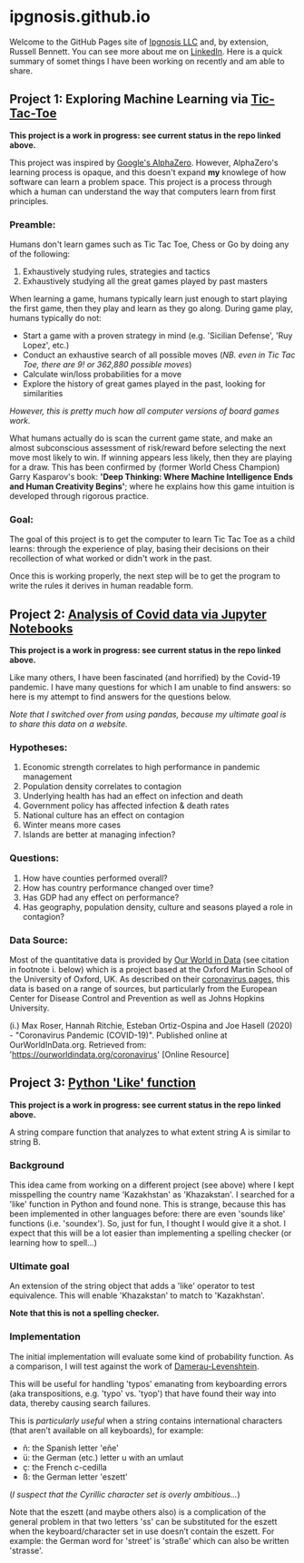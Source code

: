 # ipgnosis.github.io

Welcome to the GitHub Pages site of [Ipgnosis LLC](http://ipgnosis.com) and, by extension, Russell Bennett. You can see more about me on [LinkedIn](https://www.linkedin.com/in/russellpbennett).  Here is a quick summary of somet things I have been working on recently and am able to share.

## Project 1: Exploring Machine Learning via [Tic-Tac-Toe](https://github.com/Ipgnosis/tic_tac_toe)

**This project is a work in progress: see current status in the repo linked above.**

This project was inspired by [Google's AlphaZero](https://deepmind.com/blog/article/alphazero-shedding-new-light-grand-games-chess-shogi-and-go). However, AlphaZero's learning process is opaque, and this doesn't expand **my** knowlege of how software can learn a problem space. This project is a process through which a human can understand the way that computers learn from first principles.

### Preamble:
Humans don't learn games such as Tic Tac Toe, Chess or Go by doing any of the following:

1. Exhaustively studying rules, strategies and tactics
2. Exhaustively studying all the great games played by past masters

When learning a game, humans typically learn just enough to start playing the first game, then they play and learn as they go along. During game play, humans typically do not:

* Start a game with a proven strategy in mind (e.g. 'Sicilian Defense', 'Ruy Lopez', etc.)
* Conduct an exhaustive search of all possible moves (*NB. even in Tic Tac Toe, there are 9! or 362,880 possible moves*)
* Calculate win/loss probabilities for a move
* Explore the history of great games played in the past, looking for similarities

*However, this is pretty much how all computer versions of board games work.*

What humans actually do is scan the current game state, and make an almost subconscious assessment of risk/reward before selecting the next move most likely to win.  If winning appears less likely, then they are playing for a draw.  This has been confirmed by (former World Chess Champion) Garry Kasparov's book: **'Deep Thinking: Where Machine Intelligence Ends and Human Creativity Begins'**; where he explains how this game intuition is developed through rigorous practice.

### Goal:

The goal of this project is to get the computer to learn Tic Tac Toe as a child learns: through the experience of play, basing their decisions on their recollection of what worked or didn't work in the past.

Once this is working properly, the next step will be to get the program to write the rules it derives in human readable form.

## Project 2: [Analysis of Covid data via Jupyter Notebooks](https://github.com/Ipgnosis/covid_analysis)

**This project is a work in progress: see current status in the repo linked above.**

Like many others, I have been fascinated (and horrified) by the Covid-19 pandemic. I have many questions for which I am unable to find answers: so here is my attempt to find answers for the questions below.

*Note that I switched over from using pandas, because my ultimate goal is to share this data on a website.*

### Hypotheses:
1. Economic strength correlates to high performance in pandemic management
2. Population density correlates to contagion
3. Underlying health has had an effect on infection and death
4. Government policy has affected infection & death rates
5. National culture has an effect on contagion
6. Winter means more cases
7. Islands are better at managing infection?

### Questions:
1. How have counties performed overall?
2. How has country performance changed over time?
3. Has GDP had any effect on performance?
4. Has geography, population density, culture and seasons played a role in contagion?

### Data Source:
Most of the quantitative data is provided by [Our World in Data](https://ourworldindata.org) (see citation in footnote i. below) which is a project based at the Oxford Martin School of the University of Oxford, UK. As described on their [coronavirus pages](https://ourworldindata.org/covid-sources-comparison), this data is based on a range of sources, but particularly from the European Center for Disease Control and Prevention as well as Johns Hopkins University.

(i.) Max Roser, Hannah Ritchie, Esteban Ortiz-Ospina and Joe Hasell (2020) - "Coronavirus Pandemic (COVID-19)". Published online at OurWorldInData.org. Retrieved from: 'https://ourworldindata.org/coronavirus' [Online Resource]


## Project 3: [Python 'Like' function](https://github.com/Ipgnosis/like)

**This project is a work in progress: see current status in the repo linked above.**

A string compare function that analyzes to what extent string A is similar to string B.

### Background

This idea came from working on a different project (see above) where I kept misspelling the country name 'Kazakhstan' as 'Khazakstan'.  I searched for a 'like' function in Python and found none.  This is strange, because this has been implemented in other languages before: there are even 'sounds like' functions (i.e. 'soundex').  So, just for fun, I thought I would give it a shot.  I expect that this will be a lot easier than implementing a spelling checker (or learning how to spell...)

### Ultimate goal

An extension of the string object that adds a 'like' operator to test equivalence.  This will enable 'Khazakstan' to match to 'Kazakhstan'.

**Note that this is not a spelling checker.**

### Implementation

The initial implementation will evaluate some kind of probability function.  As a comparison, I will test against the work of [Damerau-Levenshtein](https://en.wikipedia.org/wiki/Damerau%E2%80%93Levenshtein_distance).

This will be useful for handling 'typos' emanating from keyboarding errors (aka transpositions, e.g. 'typo' vs. 'tyop') that have found their way into data, thereby causing search failures.

This is *particularly useful* when a string contains international characters (that aren't available on all keyboards), for example:

* ñ: the Spanish letter 'eñe'
* ü: the German (etc.) letter u with an umlaut
* ç: the French c-cedilla
* ß: the German letter 'eszett'

(*I suspect that the Cyrillic character set is overly ambitious...*)

Note that the eszett (and maybe others also) is a complication of the general problem in that two letters 'ss' can be substituted for the eszett when the keyboard/character set in use doesn’t contain the eszett.  For example: the German word for 'street' is 'straße' which can also be written 'strasse'.
